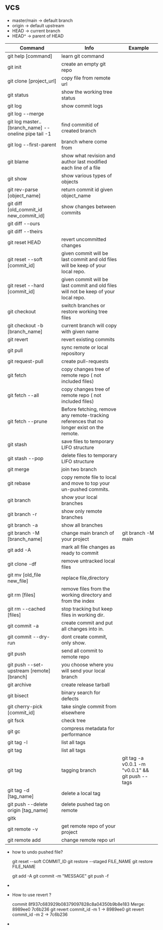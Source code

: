 # vcs

- master/main -> default branch 
- origin -> default upstream
- HEAD   -> current branch
- HEAD^  -> parent of HEAD

| Command  	    			 | Info          			  | Example
| -------------------------- | -------------------------- | -------------------------- |
| git help [command]		 | learn git command 		  |
| git init 					 | create an empty git repo   |
| git clone [project_url]	 | copy file from remote url  |
| git status				 | show the working tree status|
| git log 					 | show commit logs 		   |
| git log --merge            | 								|
| git log master..[branch_name] --oneline pipe tail -1 |  find commitid of created branch   |
| git log --first-parent     | branch where come from |
| git blame 				 | show what revision and author last modified each line of a file |
| git show 					 | show various types of objects |
| git rev-parse	[object_name]| return commit id given object_name |
| git diff [old_commit_id new_commit_id] | show changes between commits |
| git diff --ours | |
| git diff --theirs | | 
| git reset HEAD			   | revert uncommitted changes |
| git reset --soft [commit_id] | given commit will be last commit and old files will be keep of your local repo. 
| git reset --hard [commit_id] | given commit will be last commit and old files will not be keep of your local repo. 
| git checkout | switch branches or restore working tree files |
| git checkout -b [branch_name] | current branch will copy with given name |
| git revert   | revert existing commits |
| git pull | sync remote or local repository |
| git request-pull  | create pull-requests   |
| git fetch |  copy changes tree of remote repo ( not included files) |
| git fetch --all | copy changes tree of remote repo ( not included files) |
| git fetch --prune |  Before fetching, remove any remote-tracking references that no longer exist on the remote.|
| git stash       | save files to temporary LIFO structure |
| git stash --pop | delete files to temporary   LIFO structure|
| git merge       | join two branch |
| git rebase 	  | copy remote file to local and move to top your un-pushed commits. |
| git branch      | show your local branches |
| git branch -r   | show only remote branches |
| git branch -a   | show all branches |
| git branch -M [branch_name] | change main branch of your project | git branch -M main| 
| git add -A 	  | mark all file changes as ready to commit |
| git clone -df   | remove untracked local files|
| git mv [old_file new_file] | replace file,directory
| git rm  [files]	| remove files from  the working directory and from the index|
| git rm  --cached [files] | stop tracking but keep files in working dir. | 
| git commit -a    | create commit and put all changes into in. | 
| git commit --dry-run | dont create commit, only show. | 
| git push         | send all commit to remote repo | 
| git push --set-upstream [remote] [branch] | you choose where you will send your local branch |
| git archive | create release tarball | 
| git bisect  | binary search for defects | 
| git cherry-pick [commit_id] | take single commit from elsewhere|
| git fsck | check tree |
| git gc |   compress metadata for performance| 
| git tag -l | list all tags |
| git tag| list all tags |
| git tag | tagging branch | git tag -a v0.0.1 -m "v0.0.1"  &&  git push --tags |
| git tag -d [tag_name]| delete a local tag | 
| git push --delete origin [tag_name] | delete pushed tag on remote | 
| gitk|
| git remote -v | get remote repo of your project |
| git remote add | change remote repo url|

-
	how to undo pushed file?

	git reset --soft COMMIT_ID
	git restore --staged FILE_NAME
	git restore FILE_NAME

	git add -A
	git commit -m "MESSAGE"
	git push -f 
- 


-   	
	How to use revert ?

	commit 8f937c683929b08379097828c8a04350b9b8e183 
	Merge: 8989ee0 7c6b236 
	git revert commit_id -m 1 -> 8989ee0 
	git revert commit_id -m 2 -> 7c6b236
-



